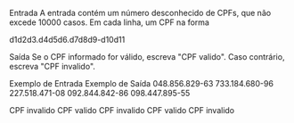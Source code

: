 Entrada
A entrada contém um número desconhecido de CPFs, que não excede 10000 casos. Em cada linha, um CPF na forma

d1d2d3.d4d5d6.d7d8d9-d10d11

Saída
Se o CPF informado for válido, escreva "CPF valido". Caso contrário, escreva "CPF invalido".

Exemplo de Entrada	Exemplo de Saída
048.856.829-63
733.184.680-96
227.518.471-08
092.844.842-86
098.447.895-55

CPF invalido
CPF valido
CPF invalido
CPF valido
CPF invalido